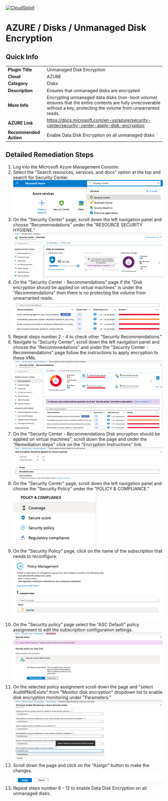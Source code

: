 [![CloudSploit](https://cloudsploit.com/img/logo-new-big-text-100.png "CloudSploit")](https://cloudsploit.com)

# AZURE / Disks / Unmanaged Disk Encryption

## Quick Info

| | |
|-|-|
| **Plugin Title** | Unmanaged Disk Encryption |
| **Cloud** | AZURE |
| **Category** | Disks |
| **Description** | Ensures that unmanaged disks are encrypted |
| **More Info** | Encrypting unmanaged data disks (non-boot volume) ensures that the entire contents are fully unrecoverable without a key, protecting the volume from unwarranted reads. |
| **AZURE Link** | https://docs.microsoft.com/en-us/azure/security-center/security-center-apply-disk-encryption |
| **Recommended Action** | Enable Data Disk Encryption on all unmanaged disks |

## Detailed Remediation Steps
1. Log into the Microsoft Azure Management Console.
2. Select the "Search resources, services, and docs" option at the top and search for Security Center. </br> <img src="/resources/azure/disks/unmanaged-disk-encryption/step2.png"/>
3. On the "Security Center" page, scroll down the left navigation panel and choose "Recommnedations" under the "RESOURCE SECURITY HYGIENE."</br> <img src="/resources/azure/disks/unmanaged-disk-encryption/step3.png"/>
4. On the "Security Center - Recommendations" page if the "Disk encryption should be applied on virtual machines" is under the "Recommendations" then there is no protecting the volume from unwarranted reads.</br> <img src="/resources/azure/disks/unmanaged-disk-encryption/step4.png"/>
5. Repeat steps number 2 - 4 to check other "Security Recommendations." </br>
6. Navigate to "Security Center", scroll down the left  navigation panel and choose the "Recommnedations" and under the "Security Center - Recommendations" page follow the instructions to apply encryption to these VMs.</br> <img src="/resources/azure/disks/unmanaged-disk-encryption/step6.png"/>
7. On the "Security Center - Recommendations Disk encryption should be applied on virtual machines", scroll down the page and under the "Remediation steps" click on the "Encryption Instructions" link.</br> <img src="/resources/azure/disks/unmanaged-disk-encryption/step7.png"/>
8. On the "Security Center" page, scroll down the left navigation panel and choose the "Security Policy" under the "POLICY & COMPLIANCE."</br> <img src="/resources/azure/disks/unmanaged-disk-encryption/step8.png"/>
9. On the "Security Policy" page, click on the name of the subscription that needs to reconfigure.</br> <img src="/resources/azure/disks/unmanaged-disk-encryption/step9.png"/>
10. On the "Security policy" page select the "ASC Default" policy assignment to edit the subscription configuration settings.</br> <img src="/resources/azure/disks/unmanaged-disk-encryption/step10.png"/>
11. On the selected policy assignment scroll down the page and "select AuditIfNotExists" from "Monitor disk encryption" dropdown list to enable disk encryption monitoring under "Parameters."</br> <img src="/resources/azure/disks/unmanaged-disk-encryption/step11.png"/>
12. Scroll down the page and click on the "Assign" button to make the changes.</br> <img src="/resources/azure/disks/unmanaged-disk-encryption/step12.png"/>
13. Repeat steps number 6 - 12 to enable Data Disk Encryption on all unmanaged disks.</br>
